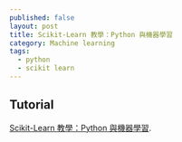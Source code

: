```yaml
---
published: false
layout: post
title: Scikit-Learn 教學：Python 與機器學習
category: Machine learning
tags:
  - python
  - scikit learn
---
```

## Tutorial

 [Scikit-Learn 教學：Python 與機器學習](https://www.datacamp.com/community/tutorials/scikit-learn-python#gs.dUJzdyI). 